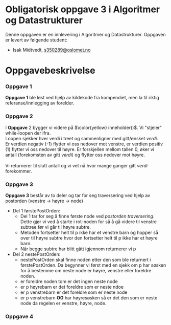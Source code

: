 # Obligatorisk oppgave 3 i Algoritmer og Datastrukturer

Denne oppgaven er en innlevering i Algoritmer og Datastrukturer. 
Oppgaven er levert av følgende student:
* Isak Midtvedt, s350289@oslomet.no


# Oppgavebeskrivelse

### Oppgave 1
**Oppgave 1** ble løst ved hjelp av kildekode fra kompendiet, men la til riktig referanse/innlegging av forelder.

### Oppgave 2
I **Oppgave** 2 bygger vi videre på $\color{yellow} inneholder()$. Vi "stjeler" while-loopen der ifra. \
Loopen sjekker hver verdi i treet og sammenligner med gitt/ønsket *verdi*.\
Er verdien negativ (-1) flytter vi oss nedover mot venstre, er verdien positiv (1) flytter vi oss nedover til høyre.
Er forskjellen mellom tallen 0, øker vi antall (forekomsten av gitt *verdi*) og flytter oss nedover mot høyre.\
\
Vi returnerer til slutt antall og vi vet nå hvor mange ganger gitt *verdi* forekommer.

### Oppgave 3
**Oppgave 3** består av to deler og tar for seg traversering ved hjelp av postorden (venstre $\rightarrow$ høyre $\rightarrow$ node)
- Del 1 førstePostOrden:
  - Del 1 tar for seg å finne første node ved *postorden traversering*. Dette gjør vi ved å starte i rot-noden for så å gå videre til venstre subtree før vi går til høyre subtre.
  - Metoden fortsetter helt til p ikke har et venstre barn og hopper så over til høyre subtre hvor den fortsetter helt til p ikke har et høyre barn.
  - Når begge subtre har blitt gått igjennom returnerer vi p
- Del 2 nestePostOrden:
  - nestePostOrden skal finne noden etter  den som ble returnert i førstePostOrden. Da begynner vi først med en sjekk om p har søsken for å bestemme om neste node er høyre, venstre eller foreldre noden.
  - er foreldre noden tom er det ingen neste node
  - er p høyrebarn er det foreldre som er neste ndoe
  - er p venstrebarn er det foreldre som er neste node
  - er p venstrebarn **OG** har høyresøsken så er det den som er neste node da regelen er venstre, høyre, node.

### Oppgave 4